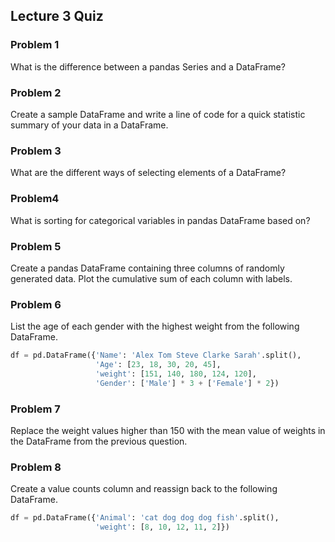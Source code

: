 ## Lecture 3 Quiz

### Problem 1
What is the difference between a pandas Series and a DataFrame?

### Problem 2
Create a sample DataFrame and write a line of code for a quick statistic summary of your data in a DataFrame.

### Problem 3
What are the different ways of selecting elements of a DataFrame?

### Problem4
What is sorting for categorical variables in pandas DataFrame based on?

### Problem 5
Create a pandas DataFrame containing three columns of randomly generated data. Plot the cumulative sum of each column with labels.

### Problem 6
List the age of each gender with the highest weight from the following DataFrame.

```python
df = pd.DataFrame({'Name': 'Alex Tom Steve Clarke Sarah'.split(),
                   'Age': [23, 18, 30, 20, 45],
                   'weight': [151, 140, 180, 124, 120],
                   'Gender': ['Male'] * 3 + ['Female'] * 2})
```

### Problem 7
Replace the weight values higher than 150 with the mean value of weights in the DataFrame from the previous question.

### Problem 8
Create a value counts column and reassign back to the following DataFrame.

```python
df = pd.DataFrame({'Animal': 'cat dog dog dog fish'.split(),
                   'weight': [8, 10, 12, 11, 2]})
```